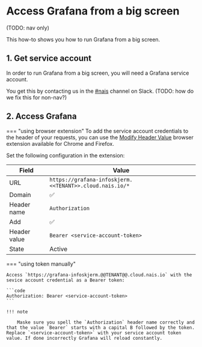 # Access Grafana from a big screen

(TODO: nav only)

This how-to shows you how to run Grafana from a big screen.

## 1. Get service account

In order to run Grafana from a big screen, you will need a Grafana service account.

You get this by contacting us in the [#nais](https://nav-it.slack.com/archives/C5KUST8N6) channel on Slack. (TODO: how do we fix this for non-nav?)

## 2. Access Grafana

=== "using browser extension"
To add the service account credentials to the header of your requests, you can use the [Modify Header Value](https://mybrowseraddon.com/modify-header-value.html) browser extension available for Chrome and Firefox.

Set the following configuration in the extension:

| Field | Value |
| --- | --- |
| URL          | `https://grafana-infoskjerm.<<TENANT>>.cloud.nais.io/*` |
| Domain       | ✅ |
| Header name  | `Authorization`|
| Add          | ✅ |
| Header value | `Bearer <service-account-token>`|
| State        | Active |

=== "using token manually"

    Access `https://grafana-infoskjerm.@@TENANT@@.cloud.nais.io` with the sevice account credential as a Bearer token:

    ```code
    Authorization: Bearer <service-account-token>
    ```

    !!! note

        Maske sure you spell the `Authorization` header name correctly and that the value `Bearer` starts with a capital B followed by the token. Replace `<service-account-token>` with your service account token value. If done incorrectly Grafana will reload constantly.
